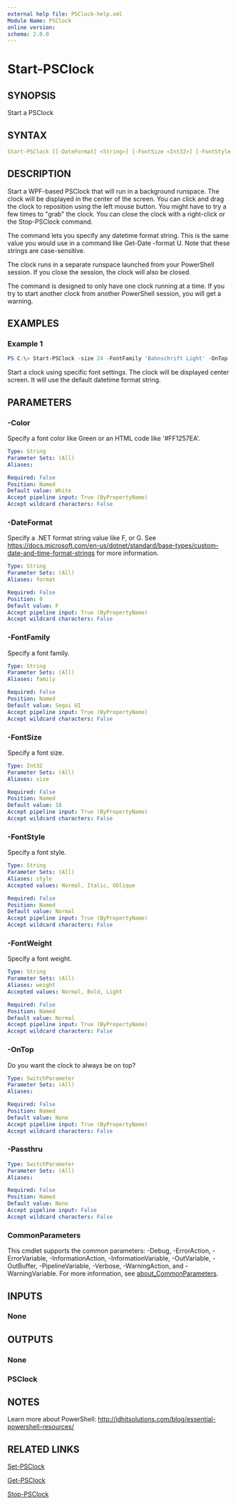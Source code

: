 ```yaml
---
external help file: PSClock-help.xml
Module Name: PSClock
online version:
schema: 2.0.0
---
```


# Start-PSClock

## SYNOPSIS

Start a PSClock

## SYNTAX

```yaml
Start-PSClock [[-DateFormat] <String>] [-FontSize <Int32>] [-FontStyle <String>] [-FontWeight <String>] [-Color <String>] [-FontFamily <String>] [-OnTop] [-Passthru] [<CommonParameters>]
```

## DESCRIPTION

Start a WPF-based PSClock that will run in a background runspace. The clock will be displayed in the center of the screen. You can click and drag the clock to reposition using the left mouse button. You might have to try a few times to "grab" the clock. You can close the clock with a right-click or the Stop-PSClock command.

The command lets you specify any datetime format string. This is the same value you would use in a command like Get-Date -format U. Note that these strings are case-sensitive.

The clock runs in a separate runspace launched from your PowerShell session. If you close the session, the clock will also be closed.

The command is designed to only have one clock running at a time. If you try to start another clock from another PowerShell session, you will get a warning.

## EXAMPLES

### Example 1

```powershell
PS C:\> Start-PSClock -size 24 -FontFamily 'Bahnschrift Light' -OnTop
```

Start a clock using specific font settings. The clock will be displayed center screen. It will use the default datetime format string.

## PARAMETERS

### -Color

Specify a font color like Green or an HTML code like '#FF1257EA'.

```yaml
Type: String
Parameter Sets: (All)
Aliases:

Required: False
Position: Named
Default value: White
Accept pipeline input: True (ByPropertyName)
Accept wildcard characters: False
```

### -DateFormat

Specify a .NET format string value like F, or G. See https://docs.microsoft.com/en-us/dotnet/standard/base-types/custom-date-and-time-format-strings for more information.

```yaml
Type: String
Parameter Sets: (All)
Aliases: format

Required: False
Position: 0
Default value: F
Accept pipeline input: True (ByPropertyName)
Accept wildcard characters: False
```

### -FontFamily

Specify a font family.

```yaml
Type: String
Parameter Sets: (All)
Aliases: family

Required: False
Position: Named
Default value: Segoi UI
Accept pipeline input: True (ByPropertyName)
Accept wildcard characters: False
```

### -FontSize

Specify a font size.

```yaml
Type: Int32
Parameter Sets: (All)
Aliases: size

Required: False
Position: Named
Default value: 18
Accept pipeline input: True (ByPropertyName)
Accept wildcard characters: False
```

### -FontStyle

Specify a font style.

```yaml
Type: String
Parameter Sets: (All)
Aliases: style
Accepted values: Normal, Italic, Oblique

Required: False
Position: Named
Default value: Normal
Accept pipeline input: True (ByPropertyName)
Accept wildcard characters: False
```

### -FontWeight

Specify a font weight.

```yaml
Type: String
Parameter Sets: (All)
Aliases: weight
Accepted values: Normal, Bold, Light

Required: False
Position: Named
Default value: Normal
Accept pipeline input: True (ByPropertyName)
Accept wildcard characters: False
```

### -OnTop

Do you want the clock to always be on top?

```yaml
Type: SwitchParameter
Parameter Sets: (All)
Aliases:

Required: False
Position: Named
Default value: None
Accept pipeline input: True (ByPropertyName)
Accept wildcard characters: False
```

### -Passthru

```yaml
Type: SwitchParameter
Parameter Sets: (All)
Aliases:

Required: False
Position: Named
Default value: None
Accept pipeline input: False
Accept wildcard characters: False
```

### CommonParameters

This cmdlet supports the common parameters: -Debug, -ErrorAction, -ErrorVariable, -InformationAction, -InformationVariable, -OutVariable, -OutBuffer, -PipelineVariable, -Verbose, -WarningAction, and -WarningVariable. For more information, see [about_CommonParameters](http://go.microsoft.com/fwlink/?LinkID=113216).

## INPUTS

### None

## OUTPUTS

### None

### PSClock

## NOTES

Learn more about PowerShell: http://jdhitsolutions.com/blog/essential-powershell-resources/

## RELATED LINKS

[Set-PSClock](Set-PSClock.md)

[Get-PSClock](Get-PSClock.md)

[Stop-PSClock](Stop-PSClock.md)
